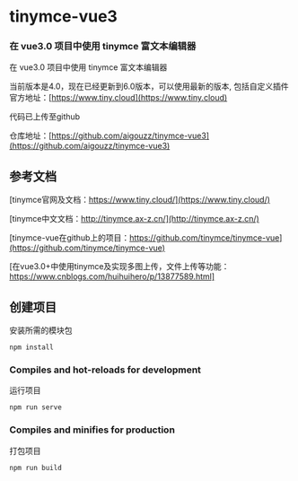 # tinymce-vue3

### 在 vue3.0 项目中使用 tinymce 富文本编辑器

在 vue3.0 项目中使用 tinymce 富文本编辑器

当前版本是4.0，现在已经更新到6.0版本，可以使用最新的版本, 包括自定义插件
官方地址：[https://www.tiny.cloud](https://www.tiny.cloud)

代码已上传至github

仓库地址：[https://github.com/aigouzz/tinymce-vue3](https://github.com/aigouzz/tinymce-vue3)

## 参考文档
[tinymce官网及文档：https://www.tiny.cloud/](https://www.tiny.cloud/)

[tinymce中文文档：http://tinymce.ax-z.cn/](http://tinymce.ax-z.cn/)

[tinymce-vue在github上的项目：https://github.com/tinymce/tinymce-vue](https://github.com/tinymce/tinymce-vue)

[在vue3.0+中使用tinymce及实现多图上传，文件上传等功能：https://www.cnblogs.com/huihuihero/p/13877589.html]

## 创建项目

安装所需的模块包

```
npm install
```

### Compiles and hot-reloads for development

运行项目

```
npm run serve
```

### Compiles and minifies for production

打包项目

```
npm run build
```
